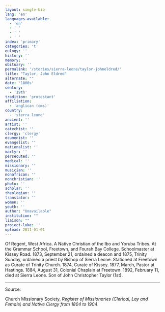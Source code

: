 ```yaml
---
layout: single-bio
lang: 'en'
languages-available:
  - 'en'
  - ' '
  - ' '
  - ' '
index: 'primary'
categories: 't'
eulogy: ''
history: ''
memory: ''
obituary: ''
permalink: '/stories/sierra-leone/taylor-johneldred/'
title: "Taylor, John Eldred"
alternate: ""
date: '1800s'
century:
  - '19th'
tradition: 'protestant'
affiliation:
  - 'anglican (cms)'
country:
  - 'sierra leone'
ancient: ''
artist: ''
catechist: ''
clergy: 'clergy'
ecumenist: ''
evangelist: ''
nationalist: ''
martyr: ''
persecuted: ''
medical: ''
missionary: ''
musician: ''
nonafrican: ''
nonchristian: ''
photo: ''
scholar: ''
theologian: ''
translator: ''
women: ''
youth: ''
author: "Unavailable"
institution: ""
liaison: ""
project-luke: ''
upload: 2011-01-01
---
```




Of Regent, West Africa.  A Native Christian of the Ibo and Yoruba Tribes.  At the Grammar School, Freetown, and Fourah Bay College.  Schoolmaster at Kissey Road.  1873, September 21, ordained a deacon and 1875, Trinity Sunday, ordained a priest by Bishop of Sierra Leone.  Stationed at Freetown as Curate of Trinity Church.  1874, Curate of Kissey.  1877, March, Pastor at Hastings.  1884, August 31, Colonial Chaplain at Freetown.  1892, February 11, died at Sierra Leone.  Son of John Christopher Taylor (1st).



---

Source:

Church Missionary Society, *Register of Missionaries (Clerical, Lay and Female) and Native Clergy from 1804 to 1904*.
